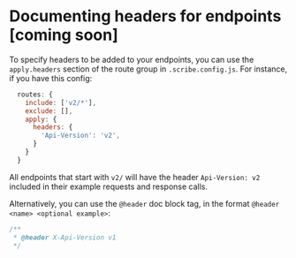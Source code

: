 # Documenting headers for endpoints [coming soon]

To specify headers to be added to your endpoints, you can use the `apply.headers` section of the route group in `.scribe.config.js`. For instance, if you have this config:

```js
  routes: {
    include: ['v2/*'],
    exclude: [],
    apply: {
      headers: {
        'Api-Version': 'v2',
      }
    }
  }
```

All endpoints that start with `v2/` will have the header `Api-Version: v2` included in their example requests and response calls.

Alternatively, you can use the `@header` doc block tag, in the format `@header <name> <optional example>`:

```js
/**
 * @header X-Api-Version v1
 */

```
